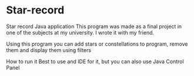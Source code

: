 # Star-record
Star record Java application
This program was made as a final project in one of the subjects at my university. I wrote it with my friend.

Using this program you can add stars or constellations to program, remove them and display them using filters

How to run it
Best to use and IDE for it, but you can also use Java Control Panel
